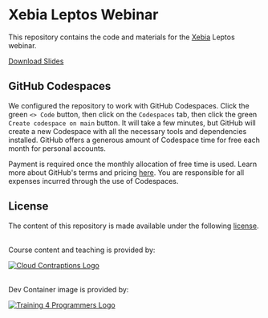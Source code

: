 # Xebia Leptos Webinar

This repository contains the code and materials for the [Xebia](https://xebia.com) Leptos webinar.

[Download Slides](./docs/slides.pdf)

## GitHub Codespaces

We configured the repository to work with GitHub Codespaces. Click the green `<> Code` button, then click on the `Codespaces` tab, then click the green `Create codespace on main` button. It will take a few minutes, but GitHub will create a new Codespace with all the necessary tools and dependencies installed. GitHub offers a generous amount of Codespace time for free each month for personal accounts. 

Payment is required once the monthly allocation of free time is used. Learn more about GitHub's terms and pricing [here](https://docs.github.com/en/billing/managing-billing-for-github-codespaces/about-billing-for-github-codespaces#about-github-codespaces-pricing). You are responsible for all expenses incurred through the use of Codespaces.

## License

The content of this repository is made available under the following [license](LICENSE).

<br>
Course content and teaching is provided by:<br>

[![Cloud Contraptions Logo](https://imagedelivery.net/VKawrzTPdVOU6XYN26Rvmg/aff3f165-00ec-4130-83d3-7ff4744f7d00/h=40,sharpen=1 "Cloud Contraptions Logo")](https://www.cloudcontraptions.com)

<br>
Dev Container image is provided by:<br>

[![Training 4 Programmers Logo](https://imagedelivery.net/VKawrzTPdVOU6XYN26Rvmg/1d56b364-4858-4cc6-84d5-89e14ce8e100/h=40,sharpen=1 "Training 4 Programmers Logo")](https://www.training4programmers.com)
